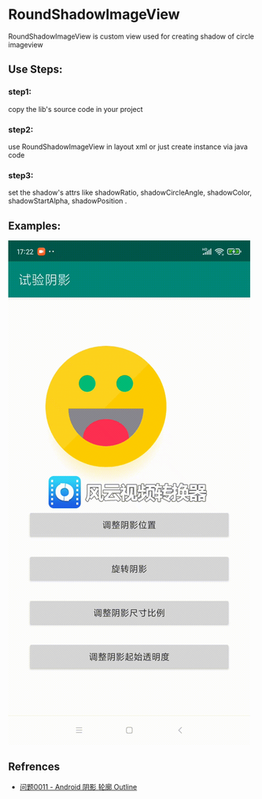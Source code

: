 # RoundShadowImageView
RoundShadowImageView is custom view used for creating shadow of circle imageview

## Use Steps:
### step1:
copy the lib's source code in your project
### step2:
use RoundShadowImageView in layout xml or just create instance via java code
### step3:
set the shadow's attrs like shadowRatio, shadowCircleAngle, shadowColor, shadowStartAlpha, shadowPosition .


## Examples:
![](https://github.com/HuanHaiLiuXin/RoundShadowImageView/blob/main/RoundShadowImageView.gif)

## Refrences
- [问题0011 - Android 阴影 轮廓 Outline](https://juejin.cn/editor/drafts/6896721284927848455)
